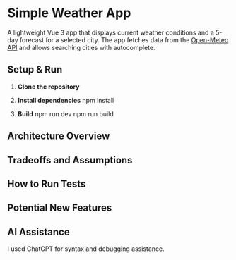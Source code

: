# Simple Weather App

A lightweight Vue 3 app that displays current weather conditions and a 5-day forecast for a selected city. The app fetches data from the [Open-Meteo API](https://open-meteo.com/) and allows searching cities with autocomplete.

## Setup & Run

1. **Clone the repository**

2. **Install dependencies**
npm install

3. **Build**
npm run dev
npm run build


## Architecture Overview


## Tradeoffs and Assumptions


## How to Run Tests



## Potential New Features



## AI Assistance
I used ChatGPT for syntax and debugging assistance. 
